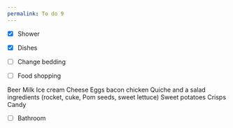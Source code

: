 ```yaml
---
permalink: To do 9
---
```

- [x] Shower 
- [x] Dishes
- [ ] Change bedding 
- [ ] Food shopping 


Beer 
Milk
Ice cream 
Cheese 
Eggs 
bacon
chicken
Quiche and a
salad ingredients (rocket, cuke, Pom seeds, sweet lettuce) 
Sweet potatoes 
Crisps
Candy






- [ ] Bathroom